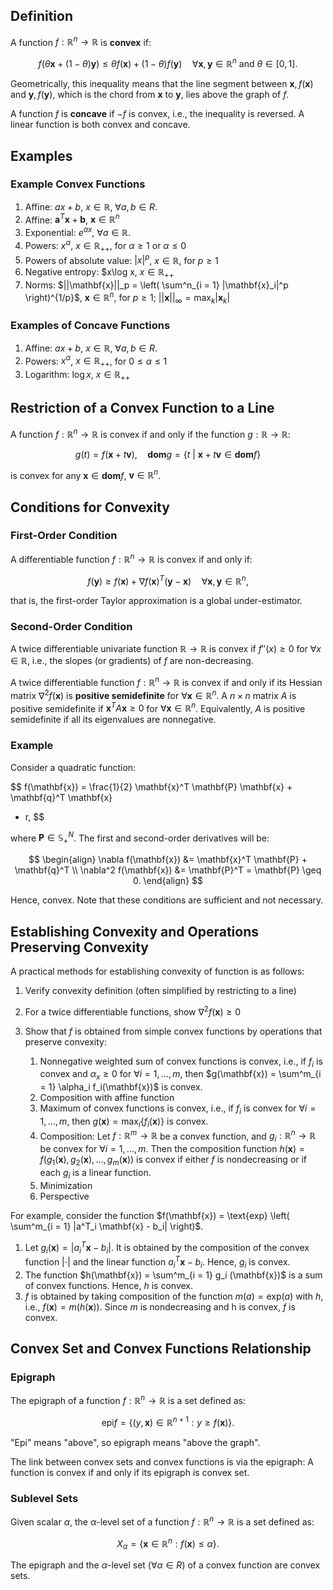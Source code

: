 ## Definition

A function $f: \mathbb{R}^n \rightarrow \mathbb{R}$ is **convex** if:

$$
f(\theta \mathbf{x} + (1 - \theta)\mathbf{y}) \leq
\theta f(\mathbf{x}) + (1 - \theta)f(\mathbf{y}) \quad
\forall \mathbf{x}, \mathbf{y} \in \mathbb{R}^n \ \text{and} \ \theta \in \left[0, 1 \right].
$$

Geometrically, this inequality means that the line segment between 
$\mathbf{x}, f(\mathbf{x})$ and $\mathbf{y}, f(\mathbf{y})$, which is the chord from $\mathbf{x}$ to $\mathbf{y}$,
lies above the graph of $f$. 

A function $f$ is **concave** if $-f$ is convex, i.e., the inequality is reversed.
A linear function is both convex and concave.

## Examples

### Example Convex Functions

1. Affine: $ax + b$, $x \in \mathbb{R}$, $\forall a, b \in R$.
2. Affine: $\mathbf{a}^T \mathbf{x} + \mathbf{b}$, $\mathbf{x} \in \mathbb{R}^n$
2. Exponential: $e^{ax}$, $\forall a \in \mathbb{R}$.
3. Powers: $x^\alpha$, $x \in \mathbb{R}_{++}$, for $\alpha \geq 1$ or $\alpha \leq 0$
4. Powers of absolute value: $|x|^p$, $x \in \mathbb{R}$, for $p \geq 1$
5. Negative entropy: $x\log x, $x \in \mathbb{R}_{++}$
6. Norms: $||\mathbf{x}||_p = \left( \sum^n_{i = 1} |\mathbf{x}_i|^p \right)^{1/p}$, $\mathbf{x} \in \mathbb{R}^n$, for $p \geq 1$; $||\mathbf{x}||_\infty = \max_k |\mathbf{x}_k|$

### Examples of Concave Functions

1. Affine: $ax + b$, $x \in \mathbb{R}$, $\forall a, b \in R$.
2. Powers: $x^\alpha$, $x \in \mathbb{R}_{++}$, for $0 \leq \alpha \leq 1$
3. Logarithm: $\log x$, $x \in \mathbb{R}_{++}$

## Restriction of a Convex Function to a Line

A function $f: \mathbb{R}^n \rightarrow \mathbb{R}$ is convex if and only if the function $g: \mathbb{R} \rightarrow \mathbb{R}$:

$$
g(t) = f(\mathbf{x} + t \mathbf{v}), \quad \textbf{dom}g = \left\{ t \ | \ \mathbf{x} + t \mathbf{v} \in \textbf{dom}f \right\}
$$

is convex for any $\mathbf{x} \in \textbf{dom}f$, $\mathbf{v} \in \mathbb{R}^n$.

## Conditions for Convexity

### First-Order Condition

A differentiable function $f: \mathbb{R}^n \rightarrow \mathbb{R}$ is convex if and only if:

$$
f(\mathbf{y}) \geq f(\mathbf{x}) + \nabla f(\mathbf{x})^T (\mathbf{y} - \mathbf{x}) \quad
\forall \mathbf{x}, \mathbf{y} \in \mathbb{R}^n,
$$

that is, the first-order Taylor approximation is a global under-estimator.

### Second-Order Condition

A twice differentiable univariate function $\mathbb{R} \rightarrow \mathbb{R}$ is 
convex if $f''(x) \geq 0$ for $\forall x \in \mathbb{R}$, i.e., the slopes (or gradients)
of $f$ are non-decreasing.

A twice differentiable function $f: \mathbb{R}^n \rightarrow \mathbb{R}$ is convex
if and only if its Hessian matrix $\nabla^2 f(\mathbf{x})$ is 
**positive semidefinite** for $\forall \mathbf{x} \in \mathbb{R}^n$.
A $n \times n$ matrix $A$ is positive semidefinite if $\mathbf{x}^T A \mathbf{x} \geq 0$
for $\forall \mathbf{x} \in \mathbb{R}^n$. Equivalently, $A$ is positive semidefinite if all
its eigenvalues are nonnegative.

### Example

Consider a quadratic function:

$$
f(\mathbf{x}) = \frac{1}{2} \mathbf{x}^T \mathbf{P} \mathbf{x} + \mathbf{q}^T \mathbf{x}
+ r,
$$

where $\mathbf{P} \in \mathbb{S}^N_{+}$. The first and second-order derivatives will be:

$$
\begin{align}
\nabla f(\mathbf{x}) &= \mathbf{x}^T \mathbf{P} + \mathbf{q}^T \\
\nabla^2 f(\mathbf{x}) &= \mathbf{P}^T = \mathbf{P} \geq 0.
\end{align}
$$

Hence, convex. Note that these conditions are sufficient and not necessary.

## Establishing Convexity and Operations Preserving Convexity

A practical methods for establishing convexity of function is as follows:

1. Verify convexity definition (often simplified by restricting to a line)
2. For a twice differentiable functions, show $\nabla^2 f(\mathbf{x}) \geq 0$
3. Show that $f$ is obtained from simple convex functions by operations that preserve convexity:

    1. Nonnegative weighted sum of convex functions is convex, i.e., if $f_i$ is convex and $\alpha_x \geq 0$ for $\forall i = 1, \dots, m$, 
            then $g(\mathbf{x}) = \sum^m_{i = 1} \alpha_i f_i(\mathbf{x})$ is convex.
    2. Composition with affine function
    3. Maximum of convex functions is convex, i.e., if $f_i$ is convex for $\forall i = 1, \dots, m$, then $g(\mathbf{x}) = \text{max}_i \left\{ f_i(\mathbf{x}) \right\}$
            is convex.
    4. Composition: Let $f: \mathbb{R}^m \rightarrow \mathbb{R}$ be a convex function, and $g_i: \mathbb{R}^n \rightarrow \mathbb{R}$ be
            convex for $\forall i = 1, \dots, m$. Then the composition function 
            $h(\mathbf{x}) = f(g_1(\mathbf{x}), g_2(\mathbf{x}), \dots, g_m(\mathbf{x}))$ is convex if either $f$ is nondecreasing or 
            if each $g_i$ is a linear function.
    5. Minimization
    6. Perspective

For example, consider the function $f(\mathbf{x}) = \text{exp} \left( \sum^m_{i = 1} |a^T_i \mathbf{x} - b_i| \right)$.

1. Let $g_i(\mathbf{x}) = |a^T_i \mathbf{x} - b_i|$. It is obtained by the composition of the convex function $|\cdot|$ and the linear function $a^T_i \mathbf{x} - b_i$. 
        Hence, $g_i$ is convex.
2. The function $h(\mathbf{x}) = \sum^m_{i = 1} g_i (\mathbf{x})$ is a sum of convex functions. Hence, $h$ is convex. 
3. $f$ is obtained by taking composition of the function $m(a) = \text{exp}(a)$ with $h$, i.e., $f(\mathbf{x}) = m(h(\mathbf{x}))$. Since $m$ is nondecreasing 
        and h is convex, $f$ is convex.

## Convex Set and Convex Functions Relationship

### Epigraph

The epigraph of a function $f: \mathbb{R}^n \rightarrow \mathbb{R}$ is a set defined as:

$$
\text{epi} f = \left\{ (y, \mathbf{x}) \in \mathbb{R}^{n + 1} : y \geq f(\mathbf{x}) \right\}.
$$

"Epi" means "above", so epigraph means "above the graph". 

The link between convex sets and convex functions is via the epigraph: A
function is convex if and only if its epigraph is convex set.

### Sublevel Sets 

Given scalar $\alpha$, the $\alpha$-level set of a function $f: \mathbb{R}^n \rightarrow \mathbb{R}$ is a set defined as:

$$
X_\alpha = \left\{ \mathbf{x} \in \mathbb{R}^n : f(\mathbf{x}) \leq \alpha \right\}.
$$

The epigraph and the $\alpha$-level set ($\forall \alpha \in R$) of a convex function are convex sets.